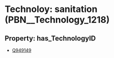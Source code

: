 # Technoloy: __sanitation__ (PBN__Technology_1218)

## Property: has_TechnologyID

* [Q949149](Q949149)

